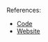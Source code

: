 References: 
- [Code](https://github.com/mrdoob/rome-gltf/)
- [Website](https://mrdoob.github.io/rome-gltf/)
